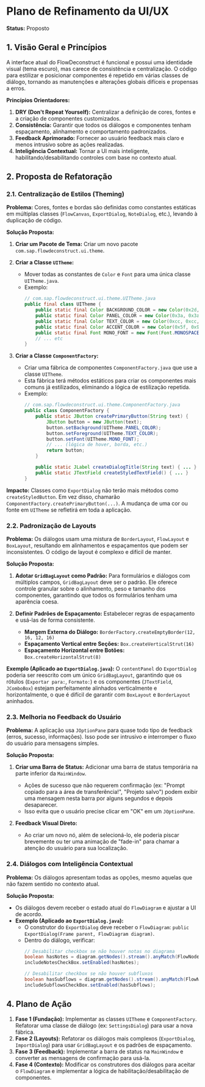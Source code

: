 # Plano de Refinamento da UI/UX

**Status:** Proposto

## 1. Visão Geral e Princípios

A interface atual do FlowDeconstruct é funcional e possui uma identidade visual (tema escuro), mas carece de consistência e centralização. O código para estilizar e posicionar componentes é repetido em várias classes de diálogo, tornando as manutenções e alterações globais difíceis e propensas a erros.

**Princípios Orientadores:**

1.  **DRY (Don't Repeat Yourself):** Centralizar a definição de cores, fontes e a criação de componentes customizados.
2.  **Consistência:** Garantir que todos os diálogos e componentes tenham espaçamento, alinhamento e comportamento padronizados.
3.  **Feedback Aprimorado:** Fornecer ao usuário feedback mais claro e menos intrusivo sobre as ações realizadas.
4.  **Inteligência Contextual:** Tornar a UI mais inteligente, habilitando/desabilitando controles com base no contexto atual.

## 2. Proposta de Refatoração

### 2.1. Centralização de Estilos (Theming)

**Problema:** Cores, fontes e bordas são definidas como constantes estáticas em múltiplas classes (`FlowCanvas`, `ExportDialog`, `NoteDialog`, etc.), levando à duplicação de código.

**Solução Proposta:**

1.  **Criar um Pacote de Tema:** Criar um novo pacote `com.sap.flowdeconstruct.ui.theme`.

2.  **Criar a Classe `UITheme`:**
    - Mover todas as constantes de `Color` e `Font` para uma única classe `UITheme.java`.
    - Exemplo:
      ```java
      // com.sap.flowdeconstruct.ui.theme.UITheme.java
      public final class UITheme {
          public static final Color BACKGROUND_COLOR = new Color(0x2d, 0x2d, 0x2d);
          public static final Color PANEL_COLOR = new Color(0x3a, 0x3a, 0x3a);
          public static final Color TEXT_COLOR = new Color(0xcc, 0xcc, 0xcc);
          public static final Color ACCENT_COLOR = new Color(0x5f, 0x9e, 0xa0);
          public static final Font MONO_FONT = new Font(Font.MONOSPACED, Font.PLAIN, 12);
          // ... etc
      }
      ```

3.  **Criar a Classe `ComponentFactory`:**
    - Criar uma fábrica de componentes `ComponentFactory.java` que use a classe `UITheme`.
    - Esta fábrica terá métodos estáticos para criar os componentes mais comuns já estilizados, eliminando a lógica de estilização repetida.
    - Exemplo:
      ```java
      // com.sap.flowdeconstruct.ui.theme.ComponentFactory.java
      public class ComponentFactory {
          public static JButton createPrimaryButton(String text) {
              JButton button = new JButton(text);
              button.setBackground(UITheme.PANEL_COLOR);
              button.setForeground(UITheme.TEXT_COLOR);
              button.setFont(UITheme.MONO_FONT);
              // ... (lógica de hover, borda, etc.)
              return button;
          }

          public static JLabel createDialogTitle(String text) { ... }
          public static JTextField createStyledTextField() { ... }
      }
      ```

**Impacto:** Classes como `ExportDialog` não terão mais métodos como `createStyledButton`. Em vez disso, chamarão `ComponentFactory.createPrimaryButton(...)`. A mudança de uma cor ou fonte em `UITheme` se refletirá em toda a aplicação.

### 2.2. Padronização de Layouts

**Problema:** Os diálogos usam uma mistura de `BorderLayout`, `FlowLayout` e `BoxLayout`, resultando em alinhamentos e espaçamentos que podem ser inconsistentes. O código de layout é complexo e difícil de manter.

**Solução Proposta:**

1.  **Adotar `GridBagLayout` como Padrão:** Para formulários e diálogos com múltiplos campos, `GridBagLayout` deve ser o padrão. Ele oferece controle granular sobre o alinhamento, peso e tamanho dos componentes, garantindo que todos os formulários tenham uma aparência coesa.

2.  **Definir Padrões de Espaçamento:** Estabelecer regras de espaçamento e usá-las de forma consistente.
    - **Margem Externa do Diálogo:** `BorderFactory.createEmptyBorder(12, 16, 12, 16)`
    - **Espaçamento Vertical entre Seções:** `Box.createVerticalStrut(16)`
    - **Espaçamento Horizontal entre Botões:** `Box.createHorizontalStrut(8)`

**Exemplo (Aplicado ao `ExportDialog.java`):**
O `contentPanel` do `ExportDialog` poderia ser reescrito com um único `GridBagLayout`, garantindo que os rótulos (`Exportar para:`, `Formato:`) e os componentes (`JTextField`, `JComboBox`) estejam perfeitamente alinhados verticalmente e horizontalmente, o que é difícil de garantir com `BoxLayout` e `BorderLayout` aninhados.

### 2.3. Melhoria no Feedback do Usuário

**Problema:** A aplicação usa `JOptionPane` para quase todo tipo de feedback (erros, sucesso, informações). Isso pode ser intrusivo e interromper o fluxo do usuário para mensagens simples.

**Solução Proposta:**

1.  **Criar uma Barra de Status:** Adicionar uma barra de status temporária na parte inferior da `MainWindow`.
    - Ações de sucesso que não requerem confirmação (ex: "Prompt copiado para a área de transferência!", "Projeto salvo") podem exibir uma mensagem nesta barra por alguns segundos e depois desaparecer.
    - Isso evita que o usuário precise clicar em "OK" em um `JOptionPane`.

2.  **Feedback Visual Direto:**
    - Ao criar um novo nó, além de selecioná-lo, ele poderia piscar brevemente ou ter uma animação de "fade-in" para chamar a atenção do usuário para sua localização.

### 2.4. Diálogos com Inteligência Contextual

**Problema:** Os diálogos apresentam todas as opções, mesmo aquelas que não fazem sentido no contexto atual.

**Solução Proposta:**

- Os diálogos devem receber o estado atual do `FlowDiagram` e ajustar a UI de acordo.
- **Exemplo (Aplicado ao `ExportDialog.java`):**
    - O construtor do `ExportDialog` deve receber o `FlowDiagram`: `public ExportDialog(Frame parent, FlowDiagram diagram)`.
    - Dentro do diálogo, verificar:
      ```java
      // Desabilitar checkbox se não houver notas no diagrama
      boolean hasNotes = diagram.getNodes().stream().anyMatch(FlowNode::hasNotes);
      includeNotesCheckBox.setEnabled(hasNotes);

      // Desabilitar checkbox se não houver subfluxos
      boolean hasSubflows = diagram.getNodes().stream().anyMatch(FlowNode::hasSubFlow);
      includeSubflowsCheckBox.setEnabled(hasSubflows);
      ```

## 4. Plano de Ação

1.  **Fase 1 (Fundação):** Implementar as classes `UITheme` e `ComponentFactory`. Refatorar uma classe de diálogo (ex: `SettingsDialog`) para usar a nova fábrica.
2.  **Fase 2 (Layouts):** Refatorar os diálogos mais complexos (`ExportDialog`, `ImportDialog`) para usar `GridBagLayout` e os padrões de espaçamento.
3.  **Fase 3 (Feedback):** Implementar a barra de status na `MainWindow` e converter as mensagens de confirmação para usá-la.
4.  **Fase 4 (Contexto):** Modificar os construtores dos diálogos para aceitar o `FlowDiagram` e implementar a lógica de habilitação/desabilitação de componentes.
